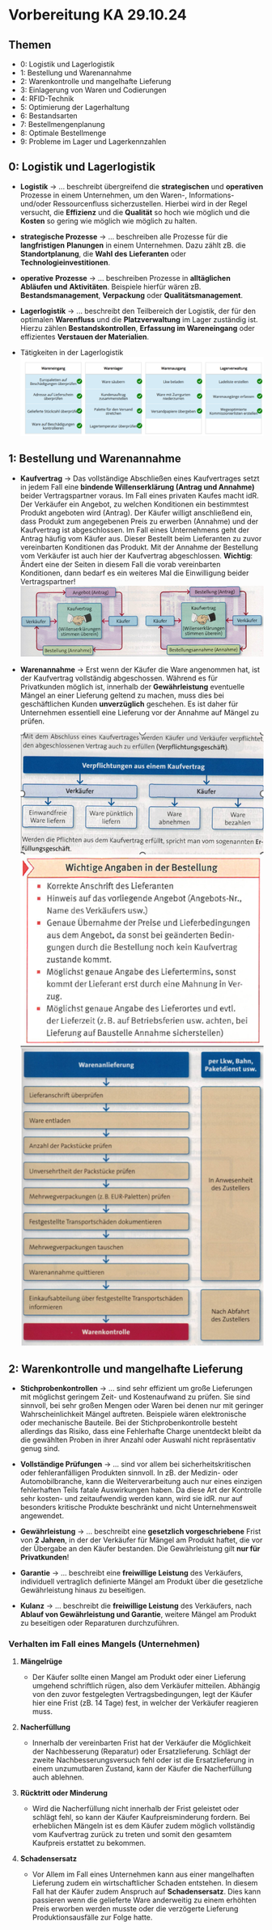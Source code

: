 # Vorbereitung KA 29.10.24

## Themen

- 0: Logistik und Lagerlogistik
- 1: Bestellung und Warenannahme
- 2: Warenkontrolle und mangelhafte Lieferung
- 3: Einlagerung von Waren und Codierungen
- 4: RFID-Technik
- 5: Optimierung der Lagerhaltung
- 6: Bestandsarten
- 7: Bestellmengenplanung
- 8: Optimale Bestellmenge
- 9: Probleme im Lager und Lagerkennzahlen

## 0: Logistik und Lagerlogistik

- **Logistik**
  -> ... beschreibt übergreifend die **strategischen** und **operativen** Prozesse in einem Unternehmen, um den Waren-, Informations- und/oder Ressourcenfluss sicherzustellen. Hierbei wird in der Regel versucht, die **Effizienz** und die **Qualität** so hoch wie möglich und die **Kosten** so gering wie möglich wie möglich zu halten.

- **strategische Prozesse**
  -> ... beschreiben alle Prozesse für die **langfristigen** **Planungen** in einem Unternehmen. 
  Dazu zählt zB. die **Standortplanung**, die **Wahl** **des** **Lieferanten** oder **Technologieinvestitionen**.

- **operative** **Prozesse**
  -> ... beschreiben Prozesse in **alltäglichen** **Abläufen** **und** **Aktivitäten**. 
  Beispiele hierfür wären zB. **Bestandsmanagement**, **Verpackung** oder **Qualitätsmanagement**.

- **Lagerlogistik**
  -> ... beschreibt den Teilbereich der Logistik, der für den optimalen **Warenfluss** und die **Platzverwaltung** im Lager zuständig ist.
  Hierzu zählen **Bestandskontrollen**, **Erfassung im Wareneingang** oder effizientes **Verstauen der Materialien**.

- Tätigkeiten in der Lagerlogistik
  ![alt text]({762B7237-7C09-4969-B9D6-5C77FD615C83}.png)

## 1: Bestellung und Warenannahme

- **Kaufvertrag**
  -> Das vollständige Abschließen eines Kaufvertrages setzt in jedem Fall eine **bindende Willenserklärung (Antrag und Annahme)** beider Vertragspartner voraus.
  Im Fall eines privaten Kaufes macht idR. Der Verkäufer ein Angebot, zu welchen Konditionen ein bestimmtest Produkt angeboten wird (Antrag).
  Der Käufer willigt anschließend ein, dass Produkt zum angegebenen Preis zu erwerben (Annahme) und der Kaufvertrag ist abgeschlossen.
  Im Fall eines Unternehmens geht der Antrag häufig vom Käufer aus. Dieser Bestellt beim Lieferanten zu zuvor vereinbarten Konditionen das Produkt. Mit der Annahme der Bestellung vom Verkäufer ist auch hier der Kaufvertrag abgeschlossen.
  **Wichtig**: Ändert eine der Seiten in diesem Fall die vorab vereinbarten Konditionen, dann bedarf es ein weiteres Mal die Einwilligung beider Vertragspartner!
  ![alt text]({3FA79C70-2A83-4100-8EC2-1FCD2F85D5CD}.png)

- **Warenannahme**
  -> Erst wenn der Käufer die Ware angenommen hat, ist der Kaufvertrag vollständig abgeschossen. Während es für Privatkunden möglich ist, innerhalb der **Gewährleistung** eventuelle Mängel an einer Lieferung geltend zu machen, muss dies bei geschäftlichen Kunden **unverzüglich** geschehen.
  Es ist daher für Unternehmen essentiell eine Lieferung vor der Annahme auf Mängel zu prüfen.


  ![alt text]({ACCD4FD6-1302-49DA-995B-724979C39326}.png)
  ![alt text]({B2704E3A-E117-4227-92CB-EF36F1FF7942}.png)
  ![alt text]({F09B87A6-D439-4285-A101-A27D6C89CB9F}.png)


## 2: Warenkontrolle und mangelhafte Lieferung

- **Stichprobenkontrollen**
  -> ... sind sehr effizient um große Lieferungen mit möglichst geringem Zeit- und Kostenaufwand zu prüfen.
  Sie sind sinnvoll, bei sehr großen Mengen oder Waren bei denen nur mit geringer Wahrscheinlichkeit Mängel auftreten.
  Beispiele wären elektronische oder mechanische Bauteile. Bei der Stichprobenkontrolle besteht allerdings das Risiko, dass eine Fehlerhafte Charge unentdeckt bleibt da die gewählten Proben in ihrer Anzahl oder Auswahl nicht repräsentativ genug sind.

- **Vollständige Prüfungen**
  -> ... sind vor allem bei sicherheitskritischen oder fehleranfälligen Produkten sinnvoll.
  In zB. der Medizin- oder Automobilbranche, kann die Weiterverarbeitung auch nur eines einzigen fehlerhaften Teils fatale Auswirkungen haben.
  Da diese Art der Kontrolle sehr kosten- und zeitaufwendig werden kann, wird sie idR. nur auf besonders kritische Produkte beschränkt und nicht Unternehmensweit angewendet.

- **Gewährleistung**
  -> ... beschreibt eine **gesetzlich vorgeschriebene** Frist von **2 Jahren**, in der der Verkäufer für Mängel am Produkt haftet, die vor der Übergabe an den Käufer bestanden. Die Gewährleistung gilt **nur für Privatkunden**! 

- **Garantie**
  -> ... beschreibt eine **freiwillige Leistung** des Verkäufers, individuell vertraglich definierte Mängel am Produkt über die gesetzliche Gewährleistung hinaus zu beseitigen.  

- **Kulanz**
  -> ... beschreibt die **freiwillige Leistung** des Verkäufers, nach **Ablauf von Gewährleistung und Garantie**, weitere Mängel am Produkt zu beseitigen oder Reparaturen durchzuführen.

### Verhalten im Fall eines Mangels (Unternehmen)

1. **Mängelrüge**
   - Der Käufer sollte einen Mangel am Produkt oder einer Lieferung umgehend schriftlich rügen, also dem Verkäufer mitteilen.
     Abhängig von den zuvor festgelegten Vertragsbedingungen, legt der Käufer hier eine Frist (zB. 14 Tage) fest, in welcher der Verkäufer reagieren muss.

2. **Nacherfüllung**
   - Innerhalb der vereinbarten Frist hat der Verkäufer die Möglichkeit der Nachbesserung (Reparatur) oder Ersatzlieferung.
     Schlägt der zweite Nachbesserungsversuch fehl oder ist die Ersatzlieferung in einem unzumutbaren Zustand, kann der Käufer die Nacherfüllung auch ablehnen.

3. **Rücktritt oder Minderung**
   - Wird die Nacherfüllung nicht innerhalb der Frist geleistet oder schlägt fehl, so kann der Käufer Kaufpreisminderung fordern. Bei erheblichen Mängeln ist es dem Käufer zudem möglich vollständig vom Kaufvertrag zurück zu treten und somit den gesamtem Kaufpreis erstattet zu bekommen.

4. **Schadensersatz**
   - Vor Allem im Fall eines Unternehmen kann aus einer mangelhaften Lieferung zudem ein wirtschaftlicher Schaden entstehen. In diesem Fall hat der Käufer zudem Anspruch auf **Schadensersatz**. Dies kann passieren wenn die gelieferte Ware anderweitig zu einem erhöhten Preis erworben werden musste oder die verzögerte Lieferung Produktionsausfälle zur Folge hatte.